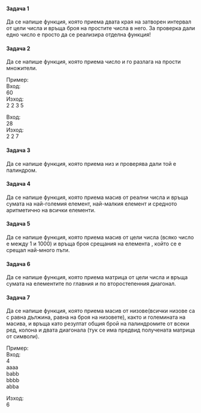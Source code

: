 #### Задача 1
Да се напише функция, която приема двата края на затворен интервал от цели числа и връща броя на простите числа в него.
За проверка дали едно число е просто да се реализира отделна функция!

#### Задача 2
Да се напише функция, която приема число и го разлага на прости множители.

Пример:</br>
Вход:</br>
60</br>	
Изход:</br>
2 2 3 5</br>

Вход:</br>
28</br>
Изход:</br>
2 2 7</br>

#### Задача 3
Да се напише функция, която приема низ и проверява дали той е палиндром.

#### Задача 4
Да се напише функция, която приема масив от реални числа и връща сумата на най-големия елемент, най-малкия елемент и средното аритметично на всички елементи.

#### Задача 5
Да се напише функция, която приема масив от цели числа (всяко число е между 1 и 1000)  и връща броя срещания на елемента , който се е срещал най-много пъти.

#### Задача 6
Да се напише функция, която приема матрица от цели числа и връща сумата на елементите по главния и по второстепенния диагонал.

#### Задача 7
Да се напише функция, която приема масив от низове(всички низове са с равна дължина, равна на броя на низовете), както и големината на масива, и връща като резултат общия брой на палиндромите от всеки ред, колона и двата диагонала (тук се има предвид получената матрица от символи).

Пример:</br>
Вход:</br>
4</br>
aaaa</br>
babb</br>
bbbb</br>
abba</br>

Изход:</br>
6</br>
